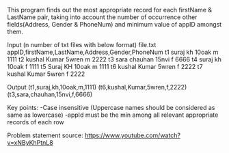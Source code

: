 This program finds out the most appropriate record for each firstName & LastName pair, taking into account the number of occurrence other fields(Address, Gender & PhoneNum) and minimum value of appID amongst them.

Input (n number of txt files with below format)
file.txt
appID,firstName,LastName,Address,Gender,PhoneNum
t1 suraj kh 10oak m 1111
t2 kushal Kumar 5wren m 2222
t3 sara chauhan 15nvi f 6666
t4 suraj kh 10oak f 1111
t5 Suraj KH 10oak m 1111
t6 kushal Kumar 5wren f 2222
t7 kushal Kumar 5wren f 2222


Output
(t1,suraj,kh,10oak,m,1111)
(t6,kushal,Kumar,5wren,f,2222)
(t3,sara,chauhan,15nvi,f,6666)

Key points:
-Case insensitive (Uppercase names should be considered as same as lowercase)
-appId must be the min among all relevant appropriate records of each row

Problem statement source: https://www.youtube.com/watch?v=xNByKhPtnL8 
